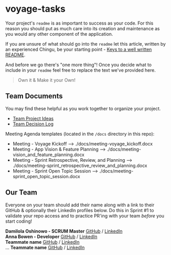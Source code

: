 # voyage-tasks

Your project's `readme` is as important to success as your code. For 
this reason you should put as much care into its creation and maintenance
as you would any other component of the application.

If you are unsure of what should go into the `readme` let this article,
written by an experienced Chingu, be your starting point - 
[Keys to a well written README](https://tinyurl.com/yk3wubft).

And before we go there's "one more thing"! Once you decide what to include
in your `readme` feel free to replace the text we've provided here.

> Own it & Make it your Own!

## Team Documents

You may find these helpful as you work together to organize your project.

- [Team Project Ideas](./docs/team_project_ideas.md)
- [Team Decision Log](./docs/team_decision_log.md)

Meeting Agenda templates (located in the `/docs` directory in this repo):

- Meeting - Voyage Kickoff --> ./docs/meeting-voyage_kickoff.docx
- Meeting - App Vision & Feature Planning --> ./docs/meeting-vision_and_feature_planning.docx
- Meeting - Sprint Retrospective, Review, and Planning --> ./docs/meeting-sprint_retrospective_review_and_planning.docx
- Meeting - Sprint Open Topic Session --> ./docs/meeting-sprint_open_topic_session.docx

## Our Team

Everyone on your team should add their name along with a link to their GitHub
& optionally their LinkedIn profiles below. Do this in Sprint #1 to validate
your repo access and to practice PR'ing with your team *before* you start
coding!

**Damilola Oshinowo - SCRUM Master** [GitHub](https://github.com/dami-boy) / [LinkedIn](https://linkedin.com/in/damilola-oshinowo)  
**Anna Bowen - Developer** [GitHub](https://github.com/bowenanna) / [LinkedIn](https://www.linkedin.com/in/realannabowen/)  
**Teammate name** [GitHub](https://github.com/ghaccountname) / [LinkedIn](https://linkedin.com/in/liaccountname)  
   ...
**Teammate name** [GitHub](https://github.com/ghaccountname) / [LinkedIn](https://linkedin.com/in/liaccountname)  

